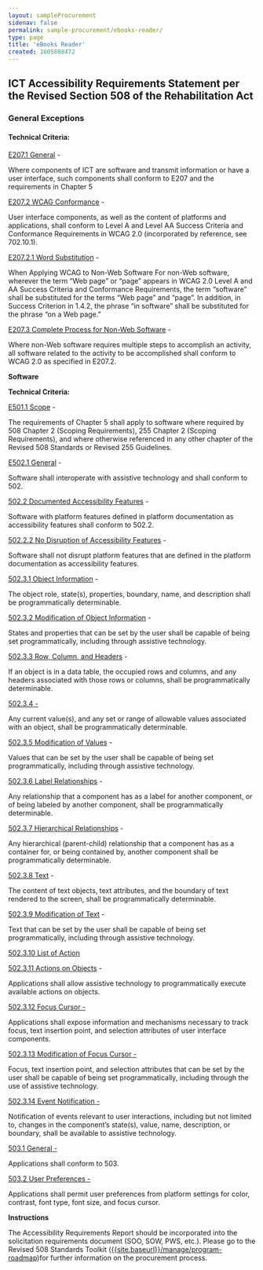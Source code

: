 ```yaml
---
layout: sampleProcurement 
sidenav: false 
permalink: sample-procurement/ebooks-reader/
type: page
title: 'eBooks Reader'
created: 1605888472
---
```


## **ICT Accessibility Requirements Statement per the Revised Section 508 of the Rehabilitation Act**

### **General Exceptions**

#### **Technical Criteria:**

[E207.1 General][1] -

Where components of ICT are software and transmit information or have a user interface, such components shall conform to E207 and the requirements in Chapter 5

[E207.2 WCAG Conformance][1] -

User interface components, as well as the content of platforms and applications, shall conform to Level A and Level AA Success Criteria and Conformance Requirements in WCAG 2.0 (incorporated by reference, see 702.10.1).

[E207.2.1 Word Substitution][1] -

When Applying WCAG to Non-Web Software For non-Web software, wherever the term “Web page” or “page” appears in WCAG 2.0 Level A and AA Success Criteria and Conformance Requirements, the term “software” shall be substituted for the terms “Web page” and “page”. In addition, in Success Criterion in 1.4.2, the phrase “in software” shall be substituted for the phrase “on a Web page.”

[E207.3 Complete Process for Non-Web Software][1] -

Where non-Web software requires multiple steps to accomplish an activity, all software related to the activity to be accomplished shall conform to WCAG 2.0 as specified in E207.2.

**Software**

**Technical Criteria:**

[E501.1 Scope][2] -

The requirements of Chapter 5 shall apply to software where required by 508 Chapter 2 (Scoping Requirements), 255 Chapter 2 (Scoping Requirements), and where otherwise referenced in any other chapter of the Revised 508 Standards or Revised 255 Guidelines.

[E502.1 General][3] -

Software shall interoperate with assistive technology and shall conform to 502.

[502.2 Documented Accessibility Features][4] -

Software with platform features defined in platform documentation as accessibility features shall conform to 502.2.

[502.2.2 No Disruption of Accessibility Features][4] -

Software shall not disrupt platform features that are defined in the platform documentation as accessibility features.

[502.3.1 Object Information][4] -

The object role, state(s), properties, boundary, name, and description shall be programmatically determinable.

[502.3.2 Modification of Object Information][4] -

States and properties that can be set by the user shall be capable of being set programmatically, including through assistive technology.

[502.3.3 Row, Column, and Headers][4] -

If an object is in a data table, the occupied rows and columns, and any headers associated with those rows or columns, shall be programmatically determinable.

[502.3.4 -][4]

Any current value(s), and any set or range of allowable values associated with an object, shall be programmatically determinable.

[502.3.5 Modification of Values][4] -

Values that can be set by the user shall be capable of being set programmatically, including through assistive technology.

[502.3.6 Label Relationships][4] -

Any relationship that a component has as a label for another component, or of being labeled by another component, shall be programmatically determinable.

[502.3.7 Hierarchical Relationships][4] -

Any hierarchical (parent-child) relationship that a component has as a container for, or being contained by, another component shall be programmatically determinable.

[502.3.8 Text][4] -

The content of text objects, text attributes, and the boundary of text rendered to the screen, shall be programmatically determinable.

[502.3.9 Modification of Text][4] -

Text that can be set by the user shall be capable of being set programmatically, including through assistive technology.

[502.3.10 List of Action][4] 

[502.3.11 Actions on Objects][4] -

Applications shall allow assistive technology to programmatically execute available actions on objects.

[502.3.12 Focus Cursor -][4]

Applications shall expose information and mechanisms necessary to track focus, text insertion point, and selection attributes of user interface components.

[502.3.13 Modification of Focus Cursor -][4]

Focus, text insertion point, and selection attributes that can be set by the user shall be capable of being set programmatically, including through the use of assistive technology.

[502.3.14 Event Notification -][4]

Notification of events relevant to user interactions, including but not limited to, changes in the component’s state(s), value, name, description, or boundary, shall be available to assistive technology.

[503.1 General -][5]

Applications shall conform to 503.

[503.2 User Preferences -][5]

Applications shall permit user preferences from platform settings for color, contrast, font type, font size, and focus cursor.

**Instructions**

The Accessibility Requirements Report should be incorporated into the solicitation requirements document (SOO, SOW, PWS, etc.). Please go to the Revised 508 Standards Toolkit ([{{site.baseurl}}/manage/program-roadmap][6])for further information on the procurement process.

 [1]: {{site.baseurl}}/ict-accessibility#e207_1__e207_2__e207_3
 [2]: {{site.baseurl}}/ict-accessibility#e501_1_scope
 [3]: {{site.baseurl}}/ict-accessibility#e502_1_general
 [4]: {{site.baseurl}}/ict-accessibility#e502_2__e502_2_2__e502_3_1
 [5]: {{site.baseurl}}/ict-accessibility#503_1__503_2
 [6]: {{site.baseurl}}/manage/program-roadmap